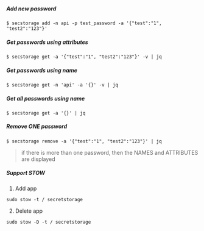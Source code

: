 ##### Add new password
```
$ secstorage add -n api -p test_password -a '{"test":"1", "test2":"123"}'
```

##### Get passwords using attributes
```
$ secstorage get -a '{"test":"1", "test2":"123"}' -v | jq
```

##### Get passwords using name
```
$ secstorage get -n 'api' -a '{}' -v | jq
```

##### Get all passwords using name
```
$ secstorage get -a '{}' | jq
```

##### Remove ONE password 
```
$ secstorage remove -a '{"test":"1", "test2":"123"}' | jq
```
> if there is more than one password, then the NAMES and ATTRIBUTES are displayed

##### Support STOW
1. Add app
```
sudo stow -t / secretstorage
```
2. Delete app
```
sudo stow -D -t / secretstorage
```

